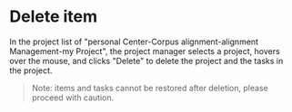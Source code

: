 Delete item
======

In the project list of "personal Center-Corpus alignment-alignment Management-my Project", the project manager selects a project, hovers over the mouse, and clicks "Delete" to delete the project and the tasks in the project.

> Note: items and tasks cannot be restored after deletion, please proceed with caution.

